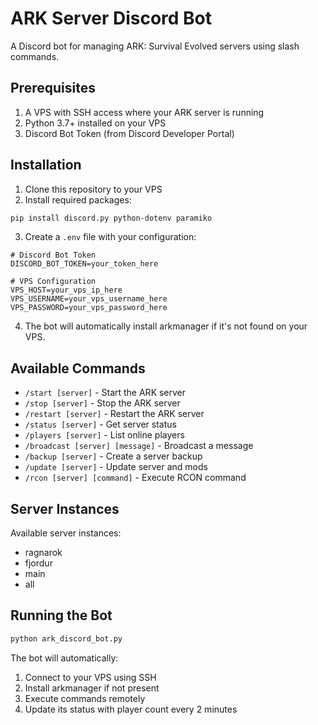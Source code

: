 # ARK Server Discord Bot

A Discord bot for managing ARK: Survival Evolved servers using slash commands.

## Prerequisites

1. A VPS with SSH access where your ARK server is running
2. Python 3.7+ installed on your VPS
3. Discord Bot Token (from Discord Developer Portal)

## Installation

1. Clone this repository to your VPS
2. Install required packages:
```bash
pip install discord.py python-dotenv paramiko
```

3. Create a `.env` file with your configuration:
```env
# Discord Bot Token
DISCORD_BOT_TOKEN=your_token_here

# VPS Configuration
VPS_HOST=your_vps_ip_here
VPS_USERNAME=your_vps_username_here
VPS_PASSWORD=your_vps_password_here
```

4. The bot will automatically install arkmanager if it's not found on your VPS.

## Available Commands

- `/start [server]` - Start the ARK server
- `/stop [server]` - Stop the ARK server
- `/restart [server]` - Restart the ARK server
- `/status [server]` - Get server status
- `/players [server]` - List online players
- `/broadcast [server] [message]` - Broadcast a message
- `/backup [server]` - Create a server backup
- `/update [server]` - Update server and mods
- `/rcon [server] [command]` - Execute RCON command

## Server Instances
Available server instances:
- ragnarok
- fjordur
- main
- all

## Running the Bot

```bash
python ark_discord_bot.py
```

The bot will automatically:
1. Connect to your VPS using SSH
2. Install arkmanager if not present
3. Execute commands remotely
4. Update its status with player count every 2 minutes